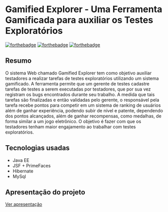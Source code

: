 # Gamified Explorer - Uma Ferramenta Gamificada para auxiliar os Testes Exploratórios

[![forthebadge](https://forthebadge.com/images/badges/made-with-java.svg)](https://forthebadge.com)
[![forthebadge](https://forthebadge.com/images/badges/uses-html.svg)](https://forthebadge.com)
[![forthebadge](https://forthebadge.com/images/badges/uses-badges.svg)](https://forthebadge.com)

## Resumo
O sistema Web
chamado Gamified Explorer  tem como objetivo auxiliar testadores a
realizar tarefas de testes exploratórios utilizando um sistema gamificado.
A ferramenta permite que um gerente de testes cadastre tarefas de testes
a serem executadas por testadores, que por sua vez registram os bugs
encontrados durante seu trabalho. A medida que tais tarefas são
finalizadas e então validadas pelo gerente, o responsável pela tarefa
recebe pontos para competir em um sistema de ranking de usuários além
de ganhar experiência, podendo subir de nível e patente, dependendo dos
pontos alcançados, além de ganhar recompensas, como medalhas, de
forma similar a um jogo eletrônico. O objetivo é fazer com que os
testadores tenham maior engajamento ao trabalhar com testes
exploratórios.

## Tecnologias usadas
- Java EE
- JSF + PrimeFaces
- Hibernate 
- MySql

## Apresentação do projeto

[Ver apresentação](https://drive.google.com/open?id=1VCbaxwbW2_kZfVLLD2BSvcrSAg3HetXi)
